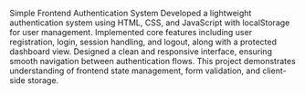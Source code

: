 Simple Frontend Authentication System
Developed a lightweight authentication system using HTML, CSS, and JavaScript with localStorage for user management. Implemented core features including user registration, login, session handling, and logout, along with a protected dashboard view. Designed a clean and responsive interface, ensuring smooth navigation between authentication flows. This project demonstrates understanding of frontend state management, form validation, and client-side storage.

